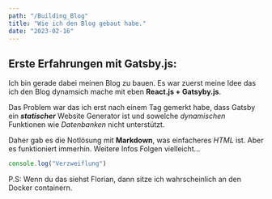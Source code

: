 ```yaml
---
path: "/Building_Blog"
title: "Wie ich den Blog gebaut habe."
date: "2023-02-16"
---
```


## Erste Erfahrungen mit Gatsby.js:

Ich bin gerade dabei meinen Blog zu bauen. Es war zuerst meine Idee das ich den Blog dynamsich mache mit eben **React.js + Gatsyby.js**.

Das Problem war das ich erst nach einem Tag gemerkt habe, dass Gatsby ein **_statischer_** Website Generator ist und sowelche _dynamischen_ Funktionen wie _Datenbanken_ nicht unterstützt. 

Daher gab es die Notlösung mit **Markdown**, was einfacheres _HTML_ ist. Aber es funktioniert immerhin. Weitere Infos Folgen vielleicht...

```js
console.log("Verzweiflung")
```

P.S: Wenn du das siehst Florian, dann sitze ich wahrscheinlich an den Docker containern.